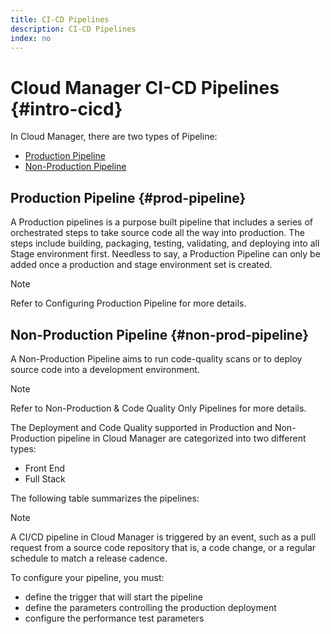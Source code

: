 ```yaml
---
title: CI-CD Pipelines
description: CI-CD Pipelines
index: no
---
```


# Cloud Manager CI-CD Pipelines {#intro-cicd}

In Cloud Manager, there are two types of Pipeline:

* [Production Pipeline](#prod-pipeline)
* [Non-Production Pipeline](#non-prod-pipeline)

## Production Pipeline {#prod-pipeline}

A Production pipelines is a purpose built pipeline that includes a series of orchestrated steps to take source code all the way into production. The steps include building, packaging, testing, validating, and deploying into all Stage environment first. Needless to say, a Production Pipeline can only be added once a production and stage environment set is created.

>[!NOTE]
>Refer to Configuring Production Pipeline for more details.


## Non-Production Pipeline {#non-prod-pipeline}

A Non-Production Pipeline aims to run code-quality scans or to deploy source code into a development environment. 

>[!NOTE]
>Refer to Non-Production & Code Quality Only Pipelines for more details.

The Deployment and Code Quality supported in Production and Non-Production pipeline in Cloud Manager are categorized into two different types:

* Front End
* Full Stack

The following table summarizes the pipelines:


>[!NOTE]
>A CI/CD pipeline in Cloud Manager is triggered by an event, such as a pull request from a source code repository that is, a code change, or a regular schedule to match a release cadence. 
>
>To configure your pipeline, you must:
>* define the trigger that will start the pipeline
>* define the parameters controlling the production deployment
>* configure the performance test parameters